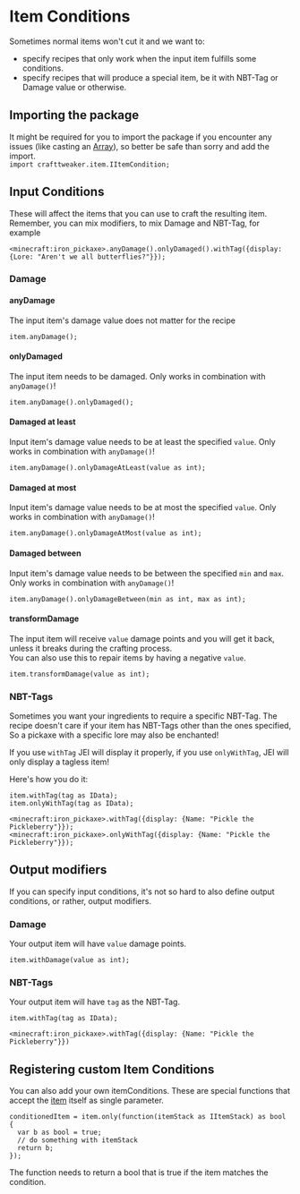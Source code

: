 # Item Conditions

Sometimes normal items won't cut it and we want to:

* specify recipes that only work when the input item fulfills some conditions.  
* specify recipes that will produce a special item, be it with NBT-Tag or Damage value or otherwise.

## Importing the package
It might be required for you to import the package if you encounter any issues (like casting an [Array](/AdvancedFunctions/Arrays_and_Loops/)), so better be safe than sorry and add the import.  
`import crafttweaker.item.IItemCondition;`

## Input Conditions

These will affect the items that you can use to craft the resulting item.
Remember, you can mix modifiers, to mix Damage and NBT-Tag, for example
```zenscript
<minecraft:iron_pickaxe>.anyDamage().onlyDamaged().withTag({display: {Lore: "Aren't we all butterflies?"}});
```
### Damage

#### anyDamage
The input item's damage value does not matter for the recipe
```zenscript
item.anyDamage();
```

#### onlyDamaged
The input item needs to be damaged. Only works in combination with `anyDamage()`!
```zenscript
item.anyDamage().onlyDamaged();
```

#### Damaged at least
Input item's damage value needs to be at least the specified `value`. Only works in combination with `anyDamage()`!
```zenscript
item.anyDamage().onlyDamageAtLeast(value as int);
```

#### Damaged at most
Input item's damage value needs to be at most the specified `value`. Only works in combination with `anyDamage()`!
```zenscript
item.anyDamage().onlyDamageAtMost(value as int);
```

#### Damaged between
Input item's damage value needs to be between the specified `min` and `max`. Only works in combination with `anyDamage()`!
```zenscript
item.anyDamage().onlyDamageBetween(min as int, max as int);
```

#### transformDamage
The input item will receive `value` damage points and you will get it back, unless it breaks during the crafting process.  
You can also use this to repair items by having a negative `value`.
```zenscript
item.transformDamage(value as int);
```

### NBT-Tags
Sometimes you want your ingredients to require a specific NBT-Tag.
The recipe doesn't care if your item has NBT-Tags other than the ones specified, 
So a pickaxe with a specific lore may also be enchanted!  

If you use `withTag` JEI will display it properly, if you use `onlyWithTag`, JEI will only display a tagless item!

Here's how you do it:
```zenscript
item.withTag(tag as IData);
item.onlyWithTag(tag as IData);

<minecraft:iron_pickaxe>.withTag({display: {Name: "Pickle the Pickleberry"}});
<minecraft:iron_pickaxe>.onlyWithTag({display: {Name: "Pickle the Pickleberry"}});
```

## Output modifiers
If you can specify input conditions, it's not so hard to also define output conditions, or rather, output modifiers.

### Damage
Your output item will have `value` damage points.  
```zenscript
item.withDamage(value as int);
```

### NBT-Tags
Your output item will have `tag` as the NBT-Tag.  
```zenscript
item.withTag(tag as IData);

<minecraft:iron_pickaxe>.withTag({display: {Name: "Pickle the Pickleberry"}})
```


## Registering custom Item Conditions

You can also add your own itemConditions. These are special functions that accept the [item](/Vanilla/Items/IItemStack/) itself as single parameter.
```zenscript
conditionedItem = item.only(function(itemStack as IItemStack) as bool {
  var b as bool = true;
  // do something with itemStack
  return b;
});
```

The function needs to return a bool that is true if the item matches the condition.
